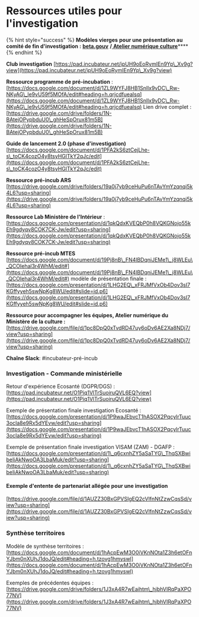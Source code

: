 # Ressources utiles pour l'investigation

{% hint style="success" %}
**Modèles vierges** **pour une présentation au comité de fin d'investigation :** [**beta.gouv**](https://docs.google.com/presentation/d/1GckBe4pJrmXxIOCDFVk-\_flMpd0m3iiO7eDsp89FPC8/edit#slide=id.g53cae8ed9a\_0\_110) **/**[ **Atelier numérique culture**](https://drive.google.com/file/d/1pc8DpQ0xTvdRD47uy6oDv6AE2Xa8NDj7/view)\*\*\*\*
{% endhint %}

**Club investigation** [https://pad.incubateur.net/ipUH9oEoRymIEn9Yp\_Xv9g?view](https://pad.incubateur.net/ipUH9oEoRymIEn9Yp\_Xv9g?view)

**Ressource programme de pré-incubation** : [https://docs.google.com/document/d/1ZL9WYFJ8HB1Snllx9vDC\_Rw-NKyAG\_le9vU59f5MOfA/edit#heading=h.qrjcdfuealsq](https://docs.google.com/document/d/1ZL9WYFJ8HB1Snllx9vDC\_Rw-NKyAG\_le9vU59f5MOfA/edit#heading=h.qrjcdfuealsq) Lien drive complet : [https://drive.google.com/drive/folders/1N-BAtejOPypbduU0\_ghHeSpOrux81m5B](https://drive.google.com/drive/folders/1N-BAtejOPypbduU0\_ghHeSpOrux81m5B)

**Guide de lancement 2.0 (phase d'investigation)** [https://docs.google.com/document/d/1PFA2kS6ztCejLhe-s\_toCK4cozO4y8tsyHGlTkY2qJc/edit](https://docs.google.com/document/d/1PFA2kS6ztCejLhe-s\_toCK4cozO4y8tsyHGlTkY2qJc/edit)

**Ressource pré-incub ARS** [https://drive.google.com/drive/folders/19a0j7yb9ceHuPu6nTAvYmYzqnqi5k4L6?usp=sharing](https://drive.google.com/drive/folders/19a0j7yb9ceHuPu6nTAvYmYzqnqi5k4L6?usp=sharing)

**Ressource Lab Ministère de l'Intérieur** : [https://docs.google.com/presentation/d/1qkQdxKVEQbP0h8VQKGNojo55kEh9gdyqv8COK7CK-Jw/edit?usp=sharing](https://docs.google.com/presentation/d/1qkQdxKVEQbP0h8VQKGNojo55kEh9gdyqv8COK7CK-Jw/edit?usp=sharing)

**Ressource pré-incub MTES** [https://docs.google.com/document/d/19Pj8nB\_FN4lBDqniJEMe1\_j8WLEu\_QCOIehal3r4WhM/edit#](https://docs.google.com/document/d/19Pj8nB\_FN4lBDqniJEMe1\_j8WLEu\_QCOIehal3r4WhM/edit#) modèle de présentation finale : [https://docs.google.com/presentation/d/1LHG2EQ\_xFRJMfVxOb4Dov3sI7KGffyyeh5swNpKg8WU/edit#slide=id.p6](https://docs.google.com/presentation/d/1LHG2EQ\_xFRJMfVxOb4Dov3sI7KGffyyeh5swNpKg8WU/edit#slide=id.p6)

**Ressource pour accompagner les équipes, Atelier numérique du Ministère de la culture :** [https://drive.google.com/file/d/1pc8DpQ0xTvdRD47uy6oDv6AE2Xa8NDj7/view?usp=sharing](https://drive.google.com/file/d/1pc8DpQ0xTvdRD47uy6oDv6AE2Xa8NDj7/view?usp=sharing)

**Chaîne Slack**: #incubateur-pré-incub

### Investigation - Commande ministérielle

Retour d'expérience Ecosanté (DGPR/DGS) : [https://pad.incubateur.net/O1Piq1VlTrSuoiruQVL6EQ?view](https://pad.incubateur.net/O1Piq1VlTrSuoiruQVL6EQ?view)

Exemple de présentation finale investigation Ecosanté : [https://docs.google.com/presentation/d/1P9waJEbvcT1hASOX2PqcylrTuuc3ocla8e9Rx5dYEvw/edit?usp=sharing](https://docs.google.com/presentation/d/1P9waJEbvcT1hASOX2PqcylrTuuc3ocla8e9Rx5dYEvw/edit?usp=sharing)

Exemple de présentation finale investigation VISAM (ZAM) - DGAFP : [https://docs.google.com/presentation/d/1\_q6cxnhZY5aSaTYG\_ThqSXBwibeIiAkNwoOA3LbaMuk/edit?usp=sharing](https://docs.google.com/presentation/d/1\_q6cxnhZY5aSaTYG\_ThqSXBwibeIiAkNwoOA3LbaMuk/edit?usp=sharing)

#### Exemple d'entente de partenariat allégée pour une investigation

[https://drive.google.com/file/d/1AUZZ30BxGPVSIgEQ2cVlfnNtZzwCqsSd/view?usp=sharing](https://drive.google.com/file/d/1AUZZ30BxGPVSIgEQ2cVlfnNtZzwCqsSd/view?usp=sharing)

### Synthèse territoires

Modèle de synthèse territoires : [https://docs.google.com/document/d/1hAcpEwM3O0iVKnNOta1Z3h6etOFnYJbm0nXUhJ1doJQ/edit#heading=h.tzovg1hmyswl](https://docs.google.com/document/d/1hAcpEwM3O0iVKnNOta1Z3h6etOFnYJbm0nXUhJ1doJQ/edit#heading=h.tzovg1hmyswl)

Exemples de précédentes équipes : [https://drive.google.com/drive/folders/1J3xA4R7wEaihtm\_hjbhVIRqPaXPO77NV](https://drive.google.com/drive/folders/1J3xA4R7wEaihtm\_hjbhVIRqPaXPO77NV)
